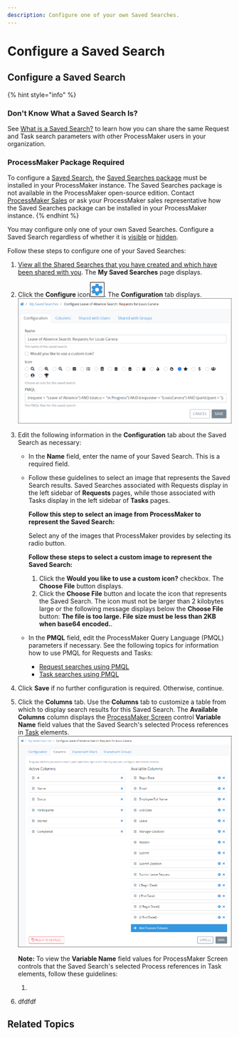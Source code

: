 ```yaml
---
description: Configure one of your own Saved Searches.
---
```


# Configure a Saved Search

## Configure a Saved Search

{% hint style="info" %}
### Don't Know What a Saved Search Is?

See [What is a Saved Search?](../what-is-a-saved-search.md) to learn how you can share the same Request and Task search parameters with other ProcessMaker users in your organization.

### ProcessMaker Package Required

To configure a [Saved Search](../what-is-a-saved-search.md), the [Saved Searches package](../../../package-development-distribution/package-a-connector/saved-searches-package.md) must be installed in your ProcessMaker instance. The Saved Searches package is not available in the ProcessMaker open-source edition. Contact [ProcessMaker Sales](mailto:sales@processmaker.com) or ask your ProcessMaker sales representative how the Saved Searches package can be installed in your ProcessMaker instance.
{% endhint %}

You may configure only one of your own Saved Searches. Configure a Saved Search regardless of whether it is [visible](hide-or-show-a-saved-search.md#show-your-hidden-saved-search) or [hidden](hide-or-show-a-saved-search.md#hide-your-own-saved-search).

Follow these steps to configure one of your Saved Searches:

1. [View all the Shared Searches that you have created and which have been shared with you](./#manage-your-own-saved-searches). The **My Saved Searches** page displays.
2. Click the **Configure** icon![](../../../.gitbook/assets/configure-process-icon-processes-page-processes.png). The **Configuration** tab displays. ![](../../../.gitbook/assets/configuration-tab-saved-searches-package.png) 
3. Edit the following information in the **Configuration** tab about the Saved Search as necessary:
   * In the **Name** field, enter the name of your Saved Search. This is a required field.
   * Follow these guidelines to select an image that represents the Saved Search results. Saved Searches associated with Requests display in the left sidebar of **Requests** pages, while those associated with Tasks display in the left sidebar of **Tasks** pages.

     **Follow this step to select an image from ProcessMaker to represent the Saved Search:**

     Select any of the images that ProcessMaker provides by selecting its radio button.

     **Follow these steps to select a custom image to represent the Saved Search:**

     1. Click the **Would you like to use a custom icon?** checkbox. The **Choose File** button displays.
     2. Click the **Choose File** button and locate the icon that represents the Saved Search. The icon must not be larger than 2 kilobytes large or the following message displays below the **Choose File** button: **The file is too large. File size must be less than 2KB when base64 encoded.**.

   * In the **PMQL** field, edit the ProcessMaker Query Language \(PMQL\) parameters if necessary. See the following topics for information how to use PMQL for Requests and Tasks:
     * [Request searches using PMQL](../../requests/search-for-a-request.md#advanced-search-for-a-request)
     * [Task searches using PMQL](../../task-management/search-for-a-task.md#advanced-search-for-a-task)
4. Click **Save** if no further configuration is required. Otherwise, continue.
5. Click the **Columns** tab. Use the **Columns** tab to customize a table from which to display search results for this Saved Search. The **Available Columns** column displays the [ProcessMaker Screen](../../../designing-processes/design-forms/what-is-a-form.md) control **Variable Name** field values that the Saved Search's selected Process references in [Task](../../../designing-processes/process-design/model-your-process/process-modeling-element-descriptions.md#task) elements.  
   ![](../../../.gitbook/assets/columns-tab-saved-searches-package.png) 

   **Note:** To view the **Variable Name** field values for ProcessMaker Screen controls that the Saved Search's selected Process references in Task elements, follow these guidelines:

   1. 

6. dfdfdf

## Related Topics




